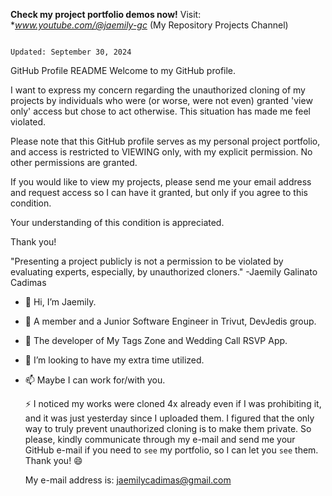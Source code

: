 **Check my project portfolio demos now!**
Visit: **www.youtube.com/@jaemily-gc*
(My Repository Projects Channel)

                                                             
                                                                                                  Updated: September 30, 2024
                                                      
GitHub Profile README
Welcome to my GitHub profile.

I want to express my concern regarding the unauthorized cloning of my projects by individuals who were (or worse, were not even) granted 'view only' access but chose to act otherwise. 
This situation has made me feel violated.

Please note that this GitHub profile serves as my personal project portfolio, and access is restricted to VIEWING only, with my explicit permission. No other permissions are granted.

If you would like to view my projects, please send me your email address and request access so I can have it granted, but only if you agree to this condition. 

Your understanding of this condition is appreciated.

Thank you!

   "Presenting a project publicly is not a permission to be violated by evaluating experts, especially, by unauthorized cloners." 
                                                          -Jaemily Galinato Cadimas 

                                                      
- 👋 Hi, I’m Jaemily.                  
- 👀 A member and a Junior Software Engineer in Trivut, DevJedis group.
- 🌱 The developer of My Tags Zone and Wedding Call RSVP App.
- 💞️ I’m looking to have my extra time utilized.
- 📫 Maybe I can work for/with you.


  ⚡  I noticed my works were cloned 4x already even if I was prohibiting it, and it was just yesterday since I uploaded them. I figured that the only way to truly prevent unauthorized cloning is to make them private.
 So please, kindly communicate through my e-mail and send me your GitHub e-mail if you need to `see` my portfolio, so I can let you `see` them. Thank you! 😄

  My e-mail address is:    jaemilycadimas@gmail.com

